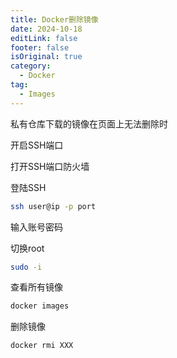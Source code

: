 ```yaml
---
title: Docker删除镜像
date: 2024-10-18
editLink: false
footer: false
isOriginal: true
category:
  - Docker
tag:
  - Images
---
```


私有仓库下载的镜像在页面上无法删除时

开启SSH端口

打开SSH端口防火墙

登陆SSH

```bash
ssh user@ip -p port
```

输入账号密码

切换root

```bash
sudo -i
```

查看所有镜像

```bash
docker images
```

删除镜像

```bash
docker rmi XXX
```
